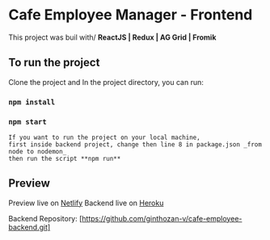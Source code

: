 # Cafe Employee Manager - Frontend
This project was buil with/ **ReactJS | Redux | AG Grid | Fromik**

## To run the project

Clone the project and In the project directory, you can run:

### `npm install`
### `npm start`

```
If you want to run the project on your local machine, 
first inside backend project, change then line 8 in package.json _from node to nodemon_
then run the script **npm run**
```


## Preview

Preview live on [Netlify](https://calculate-everything.netlify.app/)
Backend live on [Heroku](https://cafe-employee.herokuapp.com/)

Backend Repository: [https://github.com/ginthozan-v/cafe-employee-backend.git]
